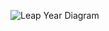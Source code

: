 ![Leap Year Diagram](https://github.com/plumbobgit/assignment3Leapyear/master/leap_year_diagram.jpeg)